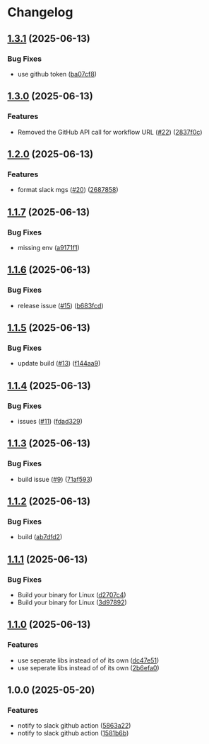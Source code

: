 # Changelog

## [1.3.1](https://github.com/pal-paul/notify-slack/compare/v1.3.0...v1.3.1) (2025-06-13)


### Bug Fixes

* use github token ([ba07cf8](https://github.com/pal-paul/notify-slack/commit/ba07cf88dcfb20838345f2cc97e6e0357b46913c))

## [1.3.0](https://github.com/pal-paul/notify-slack/compare/v1.2.0...v1.3.0) (2025-06-13)


### Features

* Removed the GitHub API call for workflow URL ([#22](https://github.com/pal-paul/notify-slack/issues/22)) ([2837f0c](https://github.com/pal-paul/notify-slack/commit/2837f0c5fd92a8f0fa67d5199a5a450ab618f598))

## [1.2.0](https://github.com/pal-paul/notify-slack/compare/v1.1.7...v1.2.0) (2025-06-13)


### Features

* format slack mgs ([#20](https://github.com/pal-paul/notify-slack/issues/20)) ([2687858](https://github.com/pal-paul/notify-slack/commit/26878589d564076d45ca8c22e7c19bab7f369b37))

## [1.1.7](https://github.com/pal-paul/notify-slack/compare/v1.1.6...v1.1.7) (2025-06-13)


### Bug Fixes

* missing env ([a9171f1](https://github.com/pal-paul/notify-slack/commit/a9171f10c43985871c4de1bd1146ab202c246654))

## [1.1.6](https://github.com/pal-paul/notify-slack/compare/v1.1.5...v1.1.6) (2025-06-13)


### Bug Fixes

* release issue ([#15](https://github.com/pal-paul/notify-slack/issues/15)) ([b683fcd](https://github.com/pal-paul/notify-slack/commit/b683fcd506a69e9f892748a94d96c16456c0db57))

## [1.1.5](https://github.com/pal-paul/notify-slack/compare/v1.1.4...v1.1.5) (2025-06-13)


### Bug Fixes

* update build ([#13](https://github.com/pal-paul/notify-slack/issues/13)) ([f144aa9](https://github.com/pal-paul/notify-slack/commit/f144aa9b79a7f9570a7729eb99f8c06c72b5b673))

## [1.1.4](https://github.com/pal-paul/notify-slack/compare/v1.1.3...v1.1.4) (2025-06-13)


### Bug Fixes

* issues ([#11](https://github.com/pal-paul/notify-slack/issues/11)) ([fdad329](https://github.com/pal-paul/notify-slack/commit/fdad32952a8de2869203f0bde12a1576c46f33ec))

## [1.1.3](https://github.com/pal-paul/notify-slack/compare/v1.1.2...v1.1.3) (2025-06-13)


### Bug Fixes

* build issue ([#9](https://github.com/pal-paul/notify-slack/issues/9)) ([71af593](https://github.com/pal-paul/notify-slack/commit/71af5932641118313777e1d3ee1fdb1842adc9ec))

## [1.1.2](https://github.com/pal-paul/notify-slack/compare/v1.1.1...v1.1.2) (2025-06-13)


### Bug Fixes

* build ([ab7dfd2](https://github.com/pal-paul/notify-slack/commit/ab7dfd24497a54db49f0714264fb580335b17850))

## [1.1.1](https://github.com/pal-paul/notify-slack/compare/v1.1.0...v1.1.1) (2025-06-13)


### Bug Fixes

* Build your binary for Linux ([d2707c4](https://github.com/pal-paul/notify-slack/commit/d2707c48b3b74ff28484e54e8adc63a1e6ab84c9))
* Build your binary for Linux ([3d97892](https://github.com/pal-paul/notify-slack/commit/3d97892875a77e40082e1d404785c3d7c58ba8e4))

## [1.1.0](https://github.com/pal-paul/notify-slack/compare/v1.0.0...v1.1.0) (2025-06-13)


### Features

* use seperate libs instead of of its own ([dc47e51](https://github.com/pal-paul/notify-slack/commit/dc47e51c0c638cd434d4dfecb2efa3450cb59bd3))
* use seperate libs instead of of its own ([2b6efa0](https://github.com/pal-paul/notify-slack/commit/2b6efa089f52f00313ab525596961d0e0e4ac09b))

## 1.0.0 (2025-05-20)


### Features

* notify to slack github action ([5863a22](https://github.com/pal-paul/notify-slack/commit/5863a220224fe45f9aba281170dd2dee813f74bd))
* notify to slack github action ([1581b6b](https://github.com/pal-paul/notify-slack/commit/1581b6b08783adc9866b8eded4102ec8dc898138))
